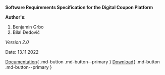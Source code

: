  **Software Requirements Specification for the Digital Coupon Platform**
 
**Author's:**

1. Benjamin Grbo
2. Bilal Đedović

 *Version 2.0*

Date: 13.11.2022

[Documentation](uvod.md){ .md-button .md-button--primary }
[Download](/print_page){ .md-button .md-button--primary }